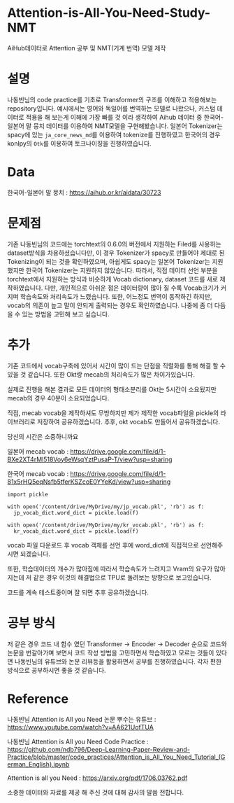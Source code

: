 # Attention-is-All-You-Need-Study-NMT
AiHub데이터로 Attention 공부 및 NMT(기계 번역) 모델 제작 

# 설명
나동빈님의 code practice를 기초로 Transformer의 구조를 이해하고 적용해보는 repository입니다.
예시에서는 영어와 독일어를 번역하는 모델로 나왔으나, 커스텀 데이터로 적용을 해 보는게 이해에 가장 빠를 것 이라 생각하여
Aihub 데이터 중 한국어-일본어 말 뭉치 데이터를 이용하여 NMT모델을 구현해봤습니다.
일본어 Tokenizer는 spacy에 있는 `ja_core_news_md`를 이용하여 tokenize를 진행하였고 한국어의 경우 konlpy의 `Otk`를 이용하여 토크나이징을 진행하였습니다.

# Data
한국어-일본어 말 뭉치 : https://aihub.or.kr/aidata/30723

# 문제점
기존 나동빈님의 코드에는 torchtext의 0.6.0의 버전에서 지원하는 Filed를 사용하는 dataset방식을 차용하셨습니다만, 
이 경우 Tokenizer가 spacy로 만들어야 제대로 된 Tokenizing이 되는 것을 확인하였으며, 아쉽게도 spacy는 일본어 Tokenizer는 지원했지만 한국어 Tokenizer는 지원하지 않았습니다.
따라서, 직접 데이터 선언 부분을 torchtext에서 지원하는 방식과 비슷하게 Vocab dictionary, dataset 코드를 새로 제작하였습니다.
다만, 개인적으로 아쉬운 점은 데이터량이 많아 질 수록 Vocab크기가 커지며 학습속도와 처리속도가 느렸습니다.
또한, 어느정도 번역이 동작하긴 하지만, vocab의 의존이 높고 말이 안되게 출력되는 경우도 확인하였습니다.
나중에 좀 더 다듬을 수 있는 방법을 고민해 보고 싶습니다.

# 추가
기존 코드에서 vocab구축에 있어서 시간이 많이 드는 단점을 직렬화를 통해 해결 할 수 있을 것 같습니다.
또한 Okt랑 mecab의 처리속도가 많은 차이가있습니다.

실제로 진행을 해본 결과로 모든 데이터의 형태소분리를 Okt는 5시간이 소요됬지만 mecab의 경우 40분이 소요되었습니다.

직접, mecab vocab을 제작하셔도 무방하지만 제가 제작한 vocab파일을 pickle의 라이브러리로 저장하여 공유하겠습니다.
추후, okt vocab도 만들어서 공유하겠습니다.

당신의 시간은 소중하니까요

일본어 mecab vocab : https://drive.google.com/file/d/1-BXe2XT4rMl518Voy6eWsqYztPusaP-T/view?usp=sharing

한국어 mecab vocab : https://drive.google.com/file/d/1-81x5rHQ5eqNsfb5tferKSZcoE0YYeKd/view?usp=sharing


    import pickle

    with open('/content/drive/MyDrive/my/jp_vocab.pkl', 'rb') as f:
      jp_vocab_dict.word_dict = pickle.load(f)

    with open('/content/drive/MyDrive/my/kr_vocab.pkl', 'rb') as f:
      kr_vocab_dict.word_dict = pickle.load(f)
      
      
 vocab 파일 다운로드 후 vocab 객체를 선언 후에 word_dict에 직접적으로 선언해주시면 되겠습니다.

또한, 학습데이터의 개수가 많아짐에 따라서 학습속도가 느려지고 Vram의 요구가 많아지는데 저 같은 경우 이것의 해결법으로 TPU로 돌려보는 방향으로 보고있습니다.

코드를 계속 테스트중이며 잘 되면 추후 공유하겠습니다.

# 공부 방식
저 같은 경우 코드 내 함수 였던 Transformer -> Encoder -> Decoder 순으로 코드와 논문을 번갈아가며 보면서 
코드 작성 방법을 고민하면서 학습하였고 모르는 것들이 있다면 나동빈님의 유튜브와 논문 리뷰등을 활용하면서 공부를 진행하였습니다.
각자 편한 방식으로 공부하시면 좋을 것 같습니다.

# Reference
나동빈님 Attention is All you Need 논문 뿌수는 유튜브 : https://www.youtube.com/watch?v=AA621UofTUA

나동빈님 Attention is All you Need Code Practice : https://github.com/ndb796/Deep-Learning-Paper-Review-and-Practice/blob/master/code_practices/Attention_is_All_You_Need_Tutorial_(German_English).ipynb

Attention is all you Need : https://arxiv.org/pdf/1706.03762.pdf

소중한 데이터와 자료를 제공 해 주신 것에 대해 감사의 말씀 전합니다.

